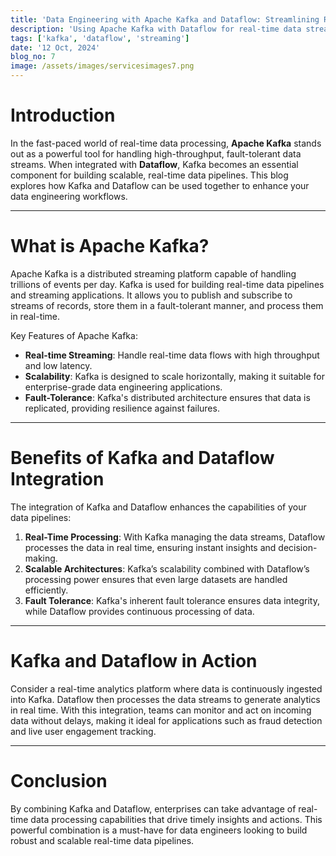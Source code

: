 ```yaml
---
title: 'Data Engineering with Apache Kafka and Dataflow: Streamlining Real-Time Data Pipelines'
description: 'Using Apache Kafka with Dataflow for real-time data stream processing'
tags: ['kafka', 'dataflow', 'streaming']
date: '12 Oct, 2024'
blog_no: 7
image: /assets/images/servicesimages7.png
---
```


# Introduction

In the fast-paced world of real-time data processing, **Apache Kafka** stands out as a powerful tool for handling high-throughput, fault-tolerant data streams. When integrated with **Dataflow**, Kafka becomes an essential component for building scalable, real-time data pipelines. This blog explores how Kafka and Dataflow can be used together to enhance your data engineering workflows.

---

# What is Apache Kafka?

Apache Kafka is a distributed streaming platform capable of handling trillions of events per day. Kafka is used for building real-time data pipelines and streaming applications. It allows you to publish and subscribe to streams of records, store them in a fault-tolerant manner, and process them in real-time.

Key Features of Apache Kafka:
- **Real-time Streaming**: Handle real-time data flows with high throughput and low latency.
- **Scalability**: Kafka is designed to scale horizontally, making it suitable for enterprise-grade data engineering applications.
- **Fault-Tolerance**: Kafka's distributed architecture ensures that data is replicated, providing resilience against failures.

---

# Benefits of Kafka and Dataflow Integration

The integration of Kafka and Dataflow enhances the capabilities of your data pipelines:

1. **Real-Time Processing**: With Kafka managing the data streams, Dataflow processes the data in real time, ensuring instant insights and decision-making.
2. **Scalable Architectures**: Kafka’s scalability combined with Dataflow’s processing power ensures that even large datasets are handled efficiently.
3. **Fault Tolerance**: Kafka's inherent fault tolerance ensures data integrity, while Dataflow provides continuous processing of data.

---

# Kafka and Dataflow in Action

Consider a real-time analytics platform where data is continuously ingested into Kafka. Dataflow then processes the data streams to generate analytics in real time. With this integration, teams can monitor and act on incoming data without delays, making it ideal for applications such as fraud detection and live user engagement tracking.

---

# Conclusion

By combining Kafka and Dataflow, enterprises can take advantage of real-time data processing capabilities that drive timely insights and actions. This powerful combination is a must-have for data engineers looking to build robust and scalable real-time data pipelines.
